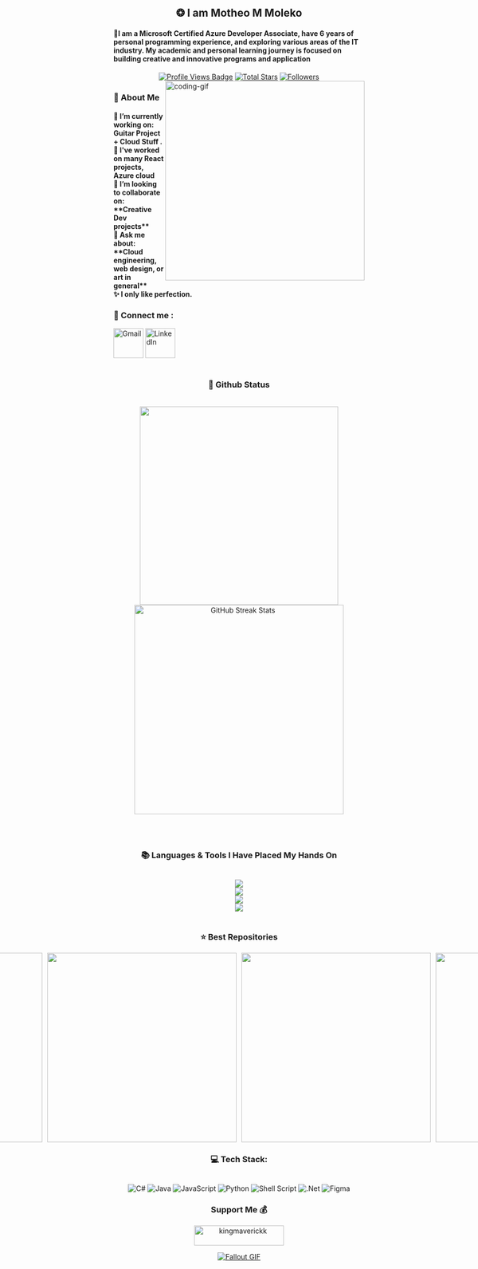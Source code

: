 <!--
<div align="center">
  <a href="#">
    <img 
      width="100%" 
      src="https://capsule-render.vercel.app/api?type=waving&color=FFA500&height=120&section=header&text=&fontSize=30&fontColor=000000&animation=twinkling"
    />
  </a>
  <br>
-->

<!--
<p align="center">
  <img 
    src="https://capsule-render.vercel.app/api?type=waving&color=FFD700&height=80&section=footer"
    width="100%" 
  />
</p>
-->

<!-- Greeting -->
</h1>
<h2 align="center">❂ I am Motheo M Moleko</h2>

<h4 align="left">🌟I am a Microsoft Certified Azure Developer Associate, have 6 years of personal programming experience, and exploring various areas of the IT industry. My academic and personal learning journey is focused on building creative and innovative programs and application</h4>


 <div align="center">
<!-- Profile Views -->
<a href="https://github.com/king-maverickk" target="_blank">
  <img src="https://komarev.com/ghpvc/?username=king-maverickk&label=Profile%20views&color=5e81ac&style=for-the-badge&logo=github&logoColor=white&Color=black" 
       alt="Profile Views Badge" /></a>

<!-- Total Stars with GitHub Logo -->
<a href="https://github.com/king-maverickk?tab=repositories&sort=stargazers" target="_blank">
  <img alt="Total Stars" title="Total stars on GitHub"
       src="https://img.shields.io/github/stars/king-maverickk?style=for-the-badge&label=Stars&color=bf616a&logo=github" /></a>

<!-- Followers with GitHub Logo -->
<a href="https://github.com/king-maverickk?tab=followers" target="_blank">
  <img alt="Followers" title="Follow me on GitHub"
       src="https://img.shields.io/github/followers/king-maverickk?style=for-the-badge&label=Followers&color=5e81ac&logo=github" />
</a>

</div>

    
<!--👀VIEWS / 🌐WEBSITE: https://github.com/antonkomarev/github-profile-views-counter -->
<img align="right" alt="coding-gif" width="400" src="https://github.com/king-maverickk/king-maverickk/blob/main/transparent_gitgif.gif">


<!-- about me -->
 <h3 align="left">💫 About Me</h3>


<h4> 
 🌱 I’m currently working on: Guitar Project + Cloud Stuff .</br>
 🔭 I've worked on many React projects, Azure cloud</br>
 👯 I’m looking to collaborate on: **Creative Dev projects** </br>
 💬 Ask me about: **Cloud engineering, web design, or art in general** </br>
 ✨ I only like perfection.</h4> 
 
 <div align="left"> 
  <h3>🧲 Connect me :</h3>
<a href="mailto:motheo.moleko03@gmail.com">
  <img width="60px" src="https://play-lh.googleusercontent.com/MaRCSacmqLlbSST5m_sJUb_tE9pTresHYgwpd4gInpcj_NVGbjLCnTe96Yx5zz893bA=w480-h960" alt="Gmail" /></a> 
  
  <a href="https://www.linkedin.com/in/motheo-m-moleko-a3635a366/" target="_blank">
    <img width="60px" src="https://cdn-icons-png.freepik.com/256/2496/2496097.png?semt=ais_hybrid" alt="LinkedIn" /></a> 
  
</div></h4>

</div>
<br/>

<!--Experence and experencing
<h3 align="center">🔆 Work'ed and Wor'king</h3>
<div align="center" style="display: flex; gap: 10px;">
    <img src="https://github.com/JoshuaThadi/JoshuaThadi/blob/main/hom1_rounded.png" alt="UOM Logo" width="350" style="border-radius: 10px;">
    <img src="https://github.com/JoshuaThadi/JoshuaThadi/blob/main/hom2_rounded.png" alt="HGS Logo" width="355" style="border-radius: 10px;">
</div>-->

<!-- git stat-->
<h3 align="center">🌱 Github Status</h3>
<br>
<div align="center">
  <img width="398" src="https://github-readme-stats.vercel.app/api?username=king-maverickk&count_private=true&show_icons=true&theme=nord&rank_icon=github&border_radius=8"/> 
  <img width="420" src="https://nirzak-streak-stats.vercel.app/?user=king-maverickk&theme=nord&hide_border=false" alt="GitHub Streak Stats"><br/>

  
  <!--<img width="330" src="https://github-readme-stats.vercel.app/api/top-langs/?username=joshuathadi&theme=nord&hide_border=false&include_all_commits=false&count_private=false&layout=compact" alt="Top Languages">-->

  
</div>

<br/><br/>



<!-- lang-->
<h3 align="center">📚 Languages & Tools I Have Placed My Hands On </h3>

<br/>

<div align="center">
  <img src="https://skillicons.dev/icons?i=androidstudio,kotlin,nodejs,react,nextjs,tailwind" /><br>
    <img src="https://skillicons.dev/icons?i=bootstrap,html,css,vscode,github,git,notion,figma,pycharm" /><br>
    <img src="https://skillicons.dev/icons?i=ubuntu,python,javascript,mysql,dotnet" /><br>
    <img src="https://skillicons.dev/icons?i=cs,java,htmx,pwsh" /><br>
</div>

<br/>


<!-- top repo and teck stack-->
<div align="center">
  <h3>⭐️ Best Repositories</h3>
  <div style="display: flex; justify-content: center; gap: 10px;">
    <a href="https://github.com/JoshuaThadi/Data-Science">
        <img width=380 src="https://github-readme-stats.vercel.app/api/pin/?username=joshuathadi&repo=Data-Science&theme=light&title_color=ffffff&icon_color=ffffff&text_color=ffffff&bg_color=2e3440" /></a>
    <a href="https://github.com/JoshuaThadi/Artificial-Intelligence">
        <img width=380 src="https://github-readme-stats.vercel.app/api/pin/?username=joshuathadi&repo=Artificial-Intelligence&theme=light&title_color=ffffff&icon_color=ffffff&text_color=ffffff&bg_color=2e3440" />    </a>
    <a href="https://github.com/JoshuaThadi/Generative-AI">
        <img width=380 src="https://github-readme-stats.vercel.app/api/pin/?username=joshuathadi&repo=Generative-AI&theme=light&title_color=ffffff&icon_color=ffffff&text_color=ffffff&bg_color=2e3440" /></a>
    <a href="https://github.com/JoshuaThadi/MachineLearning-and-DeepLearning">
        <img width=380 src="https://github-readme-stats.vercel.app/api/pin/?username=joshuathadi&repo=MachineLearning-and-DeepLearning&theme=light&title_color=ffffff&icon_color=ffffff&text_color=ffffff&bg_color=2e3440" /></a>
</div>

  
  <h3>💻 Tech Stack:</h3>
     <br/>
  <div align="center">
   <img src="https://img.shields.io/badge/c%23-%23239120.svg?style=for-the-badge&logo=csharp&logoColor=white" alt="C#" /> 
  <img src="https://img.shields.io/badge/java-%23ED8B00.svg?style=for-the-badge&logo=openjdk&logoColor=white" alt="Java" />
  <img src="https://img.shields.io/badge/javascript-%23323330.svg?style=for-the-badge&logo=javascript&logoColor=%23F7DF1E" alt="JavaScript" />
  <img src="https://img.shields.io/badge/python-3670A0?style=for-the-badge&logo=python&logoColor=ffdd54" alt="Python" />
  <img src="https://img.shields.io/badge/shell_script-%23121011.svg?style=for-the-badge&logo=gnu-bash&logoColor=white" alt="Shell Script" />
  <img src="https://img.shields.io/badge/.NET-5C2D91?style=for-the-badge&logo=.net&logoColor=white" alt=".Net" />
  <img src="https://img.shields.io/badge/figma-%23F24E1E.svg?style=for-the-badge&logo=figma&logoColor=white" alt="Figma" />
  </div>
  <div align="center"> 
  </div>


<!-- support -->
<h3 align="center">Support Me 💰 </h3>

<p align="center">
  <a href="https://buymeacoffee.com/kingmaverickk"> <img align="center" src="https://cdn.buymeacoffee.com/buttons/v2/default-yellow.png" height="40" width="180" alt="kingmaverickk" /></a>
</p>


<!-- ending-->
<a href="https://github.com/king-maverickk/Wall-E-Desk/blob/main/green.gif"><img src="https://github.com/king-maverickk/Wall-E-Desk/blob/main/Pixel-Art-2/green.gif" alt="Fallout GIF" style="width:auto; height:auto"/></a>

<img src="https://www.animatedimages.org/data/media/562/animated-line-image-0184.gif" width="1920" height=0.4/>


